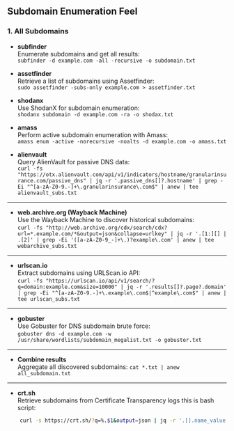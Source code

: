 ## Subdomain Enumeration Feel 

### **1. All Subdomains**

- **subfinder**  
  Enumerate subdomains and get all results:  
  `subfinder -d example.com -all -recursive -o subdomain.txt`  

- **assetfinder**  
  Retrieve a list of subdomains using Assetfinder:  
  `sudo assetfinder -subs-only example.com > assetfinder.txt`

- **shodanx**  
  Use ShodanX for subdomain enumeration:  
  `shodanx subdomain -d example.com -ra -o shodax.txt`

- **amass**  
  Perform active subdomain enumeration with Amass:  
  `amass enum -active -norecursive -noalts -d example.com -o amass.txt`
  
- **alienvault**   
  Query AlienVault for passive DNS data:  
  `curl -fs "https://otx.alienvault.com/api/v1/indicators/hostname/granularinsurance.com/passive_dns" | jq -r '.passive_dns[]?.hostname' | grep -Ei "^[a-zA-Z0-9.-]+\.granularinsurance\.com$" | anew | tee alienvault_subs.txt`

---

- **web.archive.org (Wayback Machine)**    
  Use the Wayback Machine to discover historical subdomains:  
  `curl -fs "http://web.archive.org/cdx/search/cdx?url=*.example.com/*&output=json&collapse=urlkey" | jq -r '.[1:][] | .[2]' | grep -Ei '([a-zA-Z0-9_-]+\.)?example\.com' | anew | tee webarchive_subs.txt`

---

- **urlscan.io**    
  Extract subdomains using URLScan.io API:  
  `curl -fs "https://urlscan.io/api/v1/search/?q=domain:example.com&size=10000" | jq -r '.results[]?.page?.domain' | grep -Ei "^[a-zA-Z0-9.-]+\.example\.com$|^example\.com$" | anew | tee urlscan_subs.txt`

---

- **gobuster**    
  Use Gobuster for DNS subdomain brute force:  
  `gobuster dns -d example.com -w /usr/share/wordlists/subdomain_megalist.txt -o gobuster.txt`

---

- **Combine results**  
  Aggregate all discovered subdomains:
  `cat *.txt | anew all_subdomain.txt`

---
  - **crt.sh**  
  Retrieve subdomains from Certificate Transparency logs this is bash script:  
  ```bash
      curl -s https://crt.sh/?q=%.$1&output=json | jq -r '.[].name_value' | sed 's/\*\.//g' | sort -u | tee -a crtsh.txt     



